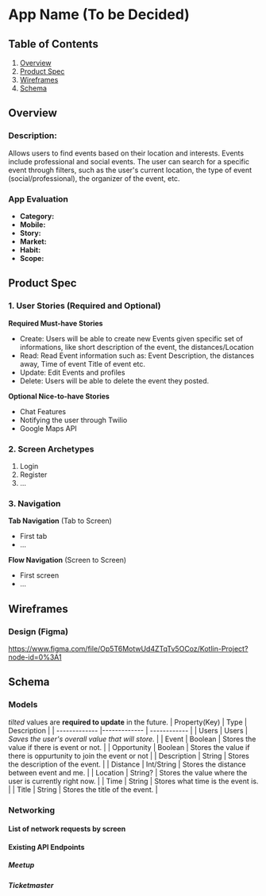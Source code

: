 # App Name (To be Decided)

## Table of Contents
1. [Overview](#Overview)
1. [Product Spec](#Product-Spec)
1. [Wireframes](#Wireframes)
1. [Schema](#Schema)

## Overview
### Description: 
Allows users to find events based on their location and interests. Events include professional and social events. The user can search for a specific event through filters, such as the user's current location, the type of event (social/professional), the organizer of the event, etc.

### App Evaluation
- **Category:**
- **Mobile:**
- **Story:**
- **Market:**
- **Habit:**
- **Scope:**

## Product Spec
### 1. User Stories (Required and Optional)

**Required Must-have Stories**
- Create: Users will be able to create new Events given specific set of informations, like short description of the event, the distances/Location  
- Read: Read Event information such as: Event Description, the distances away, Time of event Title of event etc.  
- Update: Edit Events and profiles  
- Delete: Users will be able to delete the event they posted.

**Optional Nice-to-have Stories**
- Chat Features
- Notifying the user through Twilio
- Google Maps API

### 2. Screen Archetypes
1. Login
2. Register
3. ...

### 3. Navigation

**Tab Navigation** (Tab to Screen)
- First tab
- ...

**Flow Navigation** (Screen to Screen)
- First screen
- ...

## Wireframes
### Design (Figma)
https://www.figma.com/file/Op5T6MotwUd4ZTqTv5OCoz/Kotlin-Project?node-id=0%3A1

## Schema 
### Models
*tilted* values are **required to update** in the future.
| Property(Key) | Type          | Description  |
| ------------- |-------------  | ------------ |
| Users         | Users         | *Saves the user's overall value that will store.*              |
| Event         | Boolean       | Stores the value if there is event or not.             |
| Opportunity   | Boolean       | Stores the value if there is oppurtunity to join the event or not             |
| Description   | String        | Stores the description of the event.            |
| Distance      | Int/String    | Stores the distance between event and me.             |
| Location      | String?       | Stores the value where the user is currently right now.             |
| Time          | String        | Stores what time is the event is.             |
| Title         | String        | Stores the title of the event.             |

### Networking
#### List of network requests by screen

#### Existing API Endpoints
##### Meetup
##### Ticketmaster
